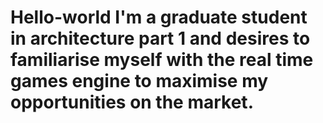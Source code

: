 # Hello-world I'm a graduate student in architecture part 1 and desires to familiarise myself with the real time games engine to maximise my opportunities on the market. 
